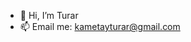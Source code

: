 - 👋 Hi, I’m Turar
- 📫 Email me: kametayturar@gmail.com

<!---
2rar/2rar is a ✨ special ✨ repository because its `README.md` (this file) appears on your GitHub profile.
You can click the Preview link to take a look at your changes.
--->
